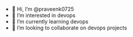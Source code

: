 - 👋 Hi, I’m @praveenk0725
- 👀 I’m interested in devops
- 🌱 I’m currently learning devops
- 💞️ I’m looking to collaborate on devops projects

<!---
praveenk0725/praveenk0725 is a ✨ special ✨ repository because its `README.md` (this file) appears on your GitHub profile.
You can click the Preview link to take a look at your changes.
--->
